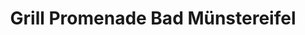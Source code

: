 ---
title: "Grill Promenade Bad Münstereifel"
url: /bad-muenstereifel/grill-promenade-bad-muenstereifel/
---